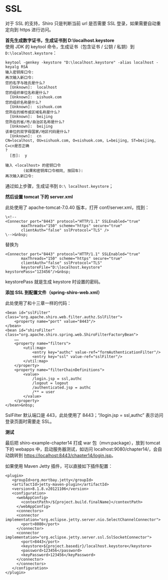 # SSL 

对于 SSL 的支持，Shiro 只是判断当前 url 是否需要 SSL 登录，如果需要自动重定向到 https 进行访问。  

**首先生成数字证书，生成证书到 D:\localhost.keystore**  
使用 JDK 的 keytool 命令，生成证书（包含证书 / 公钥 / 私钥）到 `D:\localhost.keystore`：

```
keytool -genkey -keystore "D:\localhost.keystore" -alias localhost -keyalg RSA
输入密钥库口令:
再次输入新口令:
您的名字与姓氏是什么?
  [Unknown]:  localhost
您的组织单位名称是什么?
  [Unknown]:  sishuok.com
您的组织名称是什么?
  [Unknown]:  sishuok.com
您所在的城市或区域名称是什么?
  [Unknown]:  beijing
您所在的省/市/自治区名称是什么?
  [Unknown]:  beijing
该单位的双字母国家/地区代码是什么?
  [Unknown]:  cn
CN=localhost, OU=sishuok.com, O=sishuok.com, L=beijing, ST=beijing, C=cn是否正确
?
  [否]:  y
 
输入 <localhost> 的密钥口令
        (如果和密钥库口令相同, 按回车):
再次输入新口令:
```

通过如上步骤，生成证书到 `D:\ localhost.keystore`；  

**然后设置 tomcat 下的 server.xml**  

此处使用了 apache-tomcat-7.0.40 版本，打开 conf/server.xml，找到：  

```
\<!--
<Connector port="8443" protocol="HTTP/1.1" SSLEnabled="true"
       maxThreads="150" scheme="https" secure="true"
       clientAuth="false" sslProtocol="TLS" />
\-->&nbsp;
```

替换为  

```
<Connector port="8443" protocol="HTTP/1.1" SSLEnabled="true"
       maxThreads="150" scheme="https" secure="true"
       clientAuth="false" sslProtocol="TLS" 
       keystoreFile="D:\localhost.keystore" keystorePass="123456"/>&nbsp;
```

keystorePass 就是生成 keystore 时设置的密码。  

**添加 SSL 到配置文件（spring-shiro-web.xml）**

此处使用了和十三章一样的代码：  

```
<bean id="sslFilter" class="org.apache.shiro.web.filter.authz.SslFilter">
    <property name="port" value="8443"/>
</bean>
<bean id="shiroFilter" class="org.apache.shiro.spring.web.ShiroFilterFactoryBean">
    ……
    <property name="filters">
        <util:map>
            <entry key="authc" value-ref="formAuthenticationFilter"/>
            <entry key="ssl" value-ref="sslFilter"/>
        </util:map>
    </property>
    <property name="filterChainDefinitions">
        <value>
            /login.jsp = ssl,authc
            /logout = logout
            /authenticated.jsp = authc
            /** = user
        </value>
    </property>
</bean>&nbsp;
```

SslFilter 默认端口是 443，此处使用了 8443；“/login.jsp = ssl,authc” 表示访问登录页面时需要走 SSL。  

**测试**

最后把 shiro-example-chapter14 打成 war 包（mvn:package），放到 tomcat 下的 webapps 中，启动服务器测试，如访问 localhost:9080/chapter14/，会自动跳转到 [https://localhost:8443/chapter14/login.jsp](https://localhost:8443/chapter14/login.jsp)。  

如果使用 Maven Jetty 插件，可以直接如下插件配置：  

```
<plugin>
   <groupId>org.mortbay.jetty</groupId>
   <artifactId>jetty-maven-plugin</artifactId>
   <version>8.1.8.v20121106</version>
   <configuration>
     <webAppConfig>
       <contextPath>/${project.build.finalName}</contextPath>
     </webAppConfig>
     <connectors>
     <connector implementation="org.eclipse.jetty.server.nio.SelectChannelConnector">
       <port>8080</port>
     </connector>
     <connector implementation="org.eclipse.jetty.server.ssl.SslSocketConnector">
       <port>8443</port>
       <keystore>${project.basedir}/localhost.keystore</keystore>
       <password>123456</password>
       <keyPassword>123456</keyPassword>
     </connector>
     </connectors>
   </configuration>
</plugin>
```


